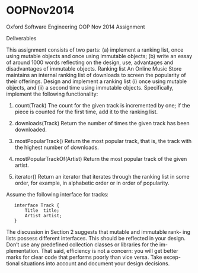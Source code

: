 OOPNov2014
==========

Oxford Software Engineering OOP Nov 2014 Assignment

Deliverables

This assignment consists of two parts: (a) implement a ranking list, once using mutable objects and once using immutable objects; (b) write an essay of around 1000 words reflecting on the design, use, advantages and disadvantages of immutable objects.
Ranking list An Online Music Store maintains an internal ranking list of downloads to screen the popularity of their offerings. Design and implement a ranking list (i) once using mutable objects, and (ii) a second time using immutable objects. Specifically, implement the following functionality:

1. count(Track)
The count for the given track is incremented by one; if the piece is
counted for the first time, add it to the ranking list.

2. downloads(Track)
Return the number of times the given track has been downloaded.

3. mostPopularTrack()
Return the most popular track, that is, the track with the highest
number of downloads.

4. mostPopularTrackOf(Artist)
Return the most popular track of the given artist.

5. iterator()
Return an iterator that iterates through the ranking list in some order, for example, in alphabetic order or in order of popularity. 

Assume the following interface for tracks:

       interface Track {
           Title  title;
           Artist artist;
       }

The discussion in Section 2 suggests that mutable and immutable rank- ing lists possess different interfaces. This should be reflected in your design.
Don’t use any predefined collection classes or libraries for the im- plementation. That said, efficiency is not a concern: you will get better marks for clear code that performs poorly than vice versa. Take excep- tional situations into account and document your design decisions.
